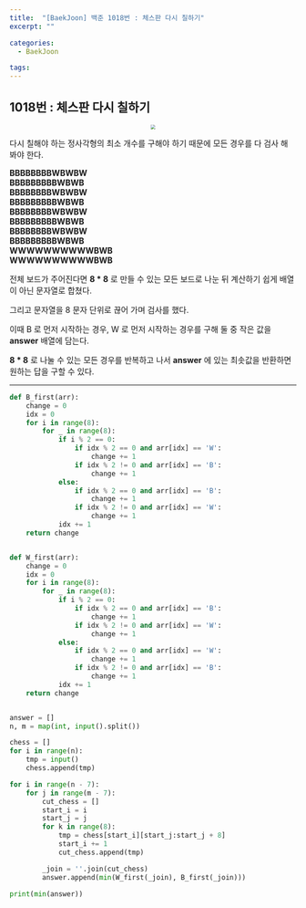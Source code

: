 ```yaml
---
title:  "[BaekJoon] 백준 1018번 : 체스판 다시 칠하기"
excerpt: ""

categories:
  - BaekJoon

tags:
---
```


## 1018번 : 체스판 다시 칠하기

<center><img src="https://nam-ki-bok.github.io/assets/images/baekjoon/chess1.png" style="zoom:50%;" /></center>

다시 칠해야 하는 정사각형의 최소 개수를 구해야 하기 때문에 모든 경우를 다 검사 해 봐야 한다.

**BBBBBBBBWBWBW  
BBBBBBBBBWBWB  
BBBBBBBBWBWBW  
BBBBBBBBBWBWB  
BBBBBBBBWBWBW  
BBBBBBBBBWBWB  
BBBBBBBBWBWBW  
BBBBBBBBBWBWB  
WWWWWWWWWWBWB  
WWWWWWWWWWBWB**

전체 보드가 주어진다면 **8 * 8** 로 만들 수 있는 모든 보드로 나눈 뒤 계산하기 쉽게 배열이 아닌 문자열로 합쳤다.

그리고 문자열을 8 문자 단위로 끊어 가며 검사를 했다.

이때 B 로 먼저 시작하는 경우, W 로 먼저 시작하는 경우를 구해 둘 중 작은 값을 **answer** 배열에 담는다.

**8 * 8** 로 나눌 수 있는 모든 경우를 반복하고 나서 **answer** 에 있는 최솟값을 반환하면 원하는 답을 구할 수 있다.

---

```python
def B_first(arr):
	change = 0
	idx = 0
	for i in range(8):
		for _ in range(8):
			if i % 2 == 0:
				if idx % 2 == 0 and arr[idx] == 'W':
					change += 1
				if idx % 2 != 0 and arr[idx] == 'B':
					change += 1
			else:
				if idx % 2 == 0 and arr[idx] == 'B':
					change += 1
				if idx % 2 != 0 and arr[idx] == 'W':
					change += 1
			idx += 1
	return change


def W_first(arr):
	change = 0
	idx = 0
	for i in range(8):
		for _ in range(8):
			if i % 2 == 0:
				if idx % 2 == 0 and arr[idx] == 'B':
					change += 1
				if idx % 2 != 0 and arr[idx] == 'W':
					change += 1
			else:
				if idx % 2 == 0 and arr[idx] == 'W':
					change += 1
				if idx % 2 != 0 and arr[idx] == 'B':
					change += 1
			idx += 1
	return change


answer = []
n, m = map(int, input().split())

chess = []
for i in range(n):
	tmp = input()
	chess.append(tmp)

for i in range(n - 7):
	for j in range(m - 7):
		cut_chess = []
		start_i = i
		start_j = j
		for k in range(8):
			tmp = chess[start_i][start_j:start_j + 8]
			start_i += 1
			cut_chess.append(tmp)

		_join = ''.join(cut_chess)
		answer.append(min(W_first(_join), B_first(_join)))

print(min(answer))
```

